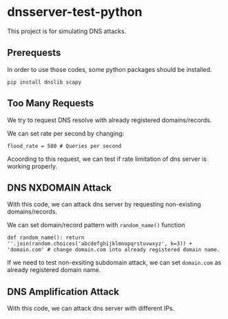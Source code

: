 # dnsserver-test-python

This project is for simulating DNS attacks.

## Prerequests

In order to use those codes, some python packages should be installed.

`pip install dnslib scapy`


## Too Many Requests

We try to request DNS resolve with already registered domains/records.

We can set rate per second by changing:

`flood_rate = 500 # Queries per second`

Acoording to this request, we can test if rate limitation of dns server is working properly.


## DNS NXDOMAIN Attack

With this code, we can attack dns server by requesting non-existing domains/records.

We can set domain/record pattern with `random_name()` function

`def random_name():
    return ''.join(random.choices('abcdefghijklmnopqrstuvwxyz', k=3)) + 'domain.com' # change domain.com into already registered domain name.
`

If we need to test non-exsiting subdomain attack, we can set `domain.com` as already registered domain name.

## DNS Amplification Attack

With this code, we can attack dns server with different IPs.

